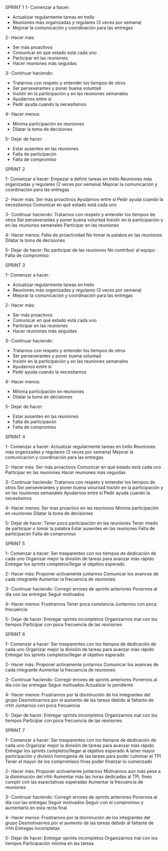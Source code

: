 ﻿SPRINT 1
1- Comenzar a hacer:
* Actualizar regularmente tareas en trello
* Reuniones más organizadas y regulares (3 veces por semana)
* Mejorar la comunicación y coordinación para las entregas


2- Hacer más:
* Ser más proactivos
* Comunicar en qué estado está cada uno
* Participar en las reuniones
* Hacer reuniones más seguidas


3- Continuar haciendo:
* Tratarnos con respeto y entender los tiempos de otros
* Ser perseverantes y poner buena voluntad
* Insistir en la participación y en las reuniones semanales
* Ayudarnos entre sí
* Pedir ayuda cuando la necesitamos 


4- Hacer menos:
* Minima participación en reuniones
* Dilatar la toma de decisiones


5- Dejar de hacer:
* Estar ausentes en las reuniones
* Falta de participacón
* Falta de compromiso

SPRINT 2

1- Comenzar a hacer:
Empezar a definir tareas en trello
Reuniones más organizadas y regulares (2 veces por semana)
Mejorar la comunicación y coordinación para las entregas

2- Hacer más:
Ser más proactivos
Ayudarnos entre sí
Pedir ayuda cuando la necesitamos 
Comunicar en qué estado está cada uno

3- Continuar haciendo:
Tratarnos con respeto y entender los tiempos de otros
Ser perseverantes y poner buena voluntad
Insistir en la participación y en las reuniones semanales
Participar en las reuniones

4- Hacer menos:
Falta de proactividad
No tomar la palabra en las reuniones
Dilatar la toma de decisiones

5- Dejar de hacer:
No participar de las reuniones
No contribuir al equipo
Falta de compromiso


SPRINT 3
 
 1- Comenzar a hacer:
* Actualizar regularmente tareas en trello
* Reuniones más organizadas y regulares (3 veces por semana)
* Mejorar la comunicación y coordinación para las entregas


2- Hacer más:
* Ser más proactivos
* Comunicar en qué estado está cada uno
* Participar en las reuniones
* Hacer reuniones más seguidas


3- Continuar haciendo:
* Tratarnos con respeto y entender los tiempos de otros
* Ser perseverantes y poner buena voluntad
* Insistir en la participación y en las reuniones semanales
* Ayudarnos entre sí
* Pedir ayuda cuando la necesitamos 


4- Hacer menos:
* Minima participación en reuniones
* Dilatar la toma de decisiones


5- Dejar de hacer:
* Estar ausentes en las reuniones
* Falta de participacón
* Falta de compromiso


SPRINT 4

1- Comenzar a hacer:
Actualizar regularmente tareas en trello
Reuniones más organizadas y regulares (3 veces por semana)
Mejorar la comunicación y coordinación para las entregas


2- Hacer más:
Ser más proactivos
Comunicar en qué estado está cada uno
Participar en las reuniones
Hacer reuniones más seguidas


3- Continuar haciendo:
Tratarnos con respeto y entender los tiempos de otros
Ser perseverantes y poner buena voluntad
Insistir en la participación y en las reuniones semanales
Ayudarnos entre sí
Pedir ayuda cuando la necesitamos


4- Hacer menos:
Ser mas proactivo en las reuniones
Minima participación en reuniones
Dilatar la toma de decisiones


5- Dejar de hacer:
Tener poca participación en las reuniones
Tener miedo de participar o tomar la palabra
Estar ausentes en las reuniones
Falta de participacón
Falta de compromiso


SPRINT 5

1- Comenzar a hacer:
Ser trasparentes con los tiempos de dedicación de cada uno
Organizar mejor la división de tareas para avanzar más rápido
Entregar los sprints completos/llegar al objetivo esperado

2- Hacer más:
Proponer activamente juntarnos
Comunicar los avances de cada integrante
Aumentar la frecuencia de reuniones

3- Continuar haciendo:
Corregir errores de sprints anteriores
Ponernos al día con las entregas
Seguir motivados

4- Hacer menos:
Frustrarnos
Tener poca constancia
Juntarnos con poca frecuencia

5- Dejar de hacer:
Entregar sprints incompletos
Organizarnos mal con los tiempos
Participar con poca frecuencia de las reuniones

SPRINT 6

1- Comenzar a hacer:
Ser trasparentes con los tiempos de dedicación de cada uno
Organizar mejor la división de tareas para avanzar más rápido
Entregar los sprints completos/llegar al objetivo esperado

2- Hacer más:
Proponer activamente juntarnos
Comunicar los avances de cada integrante
Aumentar la frecuencia de reuniones

3- Continuar haciendo:
Corregir errores de sprints anteriores
Ponernos al día con las entregas
Seguir motivados
Actualizar lo pendiente

4- Hacer menos:
Frustrarnos por la disminución de los integrantes del grupo
Desmotivarnos por el aumento de las tareas debido al faltante de rrhh
Juntarnos con poca frecuencia


5- Dejar de hacer:
Entregar sprints incompletos
Organizarnos mal con los tiempos
Participar con poca frecuencia de las reuniones


SPRINT 7

1- Comenzar a hacer:
Ser trasparentes con los tiempos de dedicación de cada uno
Organizar mejor la división de tareas para avanzar más rápido
Entregar los sprints completos/llegar al objetivo esperado
A tener mayor participación y división homogenia de las tareas para poder culminar el TPI
Tener el mayor de los compromisos fines poder finalizar lo comenzado

2- Hacer más:
Proponer activamente juntarnos
Motivarnos aún más pese a la disminución del rrhh
Aumentar más las horas dedicadas al TPI, fines cumplir con las espectativas esperadas
Aumentar la frecuencia de reuniones

3- Continuar haciendo:
Corregir errores de sprints anteriores
Ponernos al día con las entregas
Seguir motivados
Seguir con el compromiso y aumentarlo en esta recta final

4- Hacer menos:
Frustrarnos por la disminución de los integrantes del grupo
Desmotivarnos por el aumento de las tareas debido al faltante de rrhh
Entregas incompletas

5- Dejar de hacer:
Entregar sprints incompletos
Organizarnos mal con los tiempos
Participación minima en las tareas 


